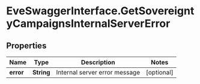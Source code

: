 # EveSwaggerInterface.GetSovereigntyCampaignsInternalServerError

## Properties
Name | Type | Description | Notes
------------ | ------------- | ------------- | -------------
**error** | **String** | Internal server error message | [optional] 


